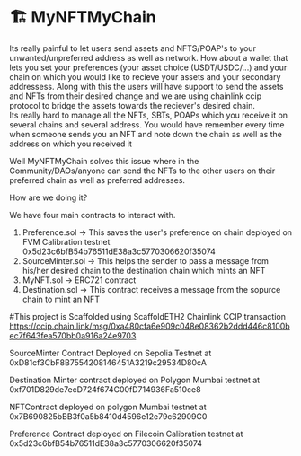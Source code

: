 # 🏗 MyNFTMyChain
Its really painful to let users send assets and NFTS/POAP's to your unwanted/unpreferred address as well as network. How about a wallet that lets you set your preferences (your asset choice (USDT/USDC/...) and your chain on which you would like to recieve your assets and your secondary addressess. Along with this the users will have support to send the assets and NFTs from their desired change and we are using chainlink ccip protocol to bridge the assets towards the reciever's desired chain.  
Its really hard to manage all the NFTs, SBTs, POAPs which you receive it on several chains and several address. You would have remember every time when someone sends you an NFT and note down the chain as well as the address on which you received it

Well MyNFTMyChain solves this issue where in the Community/DAOs/anyone can send the NFTs to the other users on their preferred chain as well as preferred addresses.

How are we doing it?

We have four main contracts to interact with.
1) Preference.sol -> This saves the user's preference on chain deployed on FVM Calibration testnet 0x5d23c6bfB54b76511dE38a3c5770306620f35074
2) SourceMinter.sol -> This helps the sender to pass a message from his/her desired chain to the destination chain which mints an NFT
3) MyNFT.sol -> ERC721 contract
4) Destination.sol -> This contract receives a message from the sopurce chain to mint an NFT



#This project is Scaffolded using ScaffoldETH2
Chainlink CCIP transaction https://ccip.chain.link/msg/0xa480cfa6e909c048e08362b2ddd446c8100bec7f643fea570bb0a916a24e9703

SourceMinter Contract Deployed on Sepolia Testnet at 0xD81cf3CbF8B7554208146451A3219c29534D80cA

Destination Minter contract deployed on Polygon Mumbai testnet at 0xf701D829de7ecD724f674C00fD714936Fa510ce8

NFTContract deployed on polygon Mumbai testnet at 0x7B690825bBB3f0a5b8410d4596e12e79c62909C0

Preference Contract deployed on Filecoin Calibration testnet at 0x5d23c6bfB54b76511dE38a3c5770306620f35074
